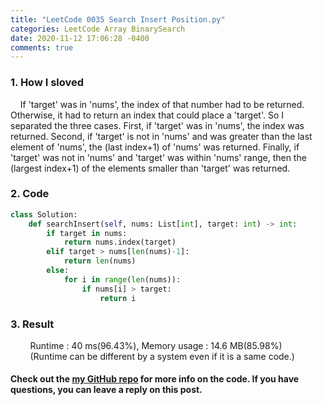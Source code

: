 ```yaml
---
title: "LeetCode 0035 Search Insert Position.py"
categories: LeetCode Array BinarySearch
date: 2020-11-12 17:06:28 -0400
comments: true
---
```


### 1. How I sloved
&nbsp;&nbsp;&nbsp;&nbsp;If 'target' was in 'nums', the index of that number had to be returned. Otherwise, it had to return an index that could place a 'target'. So I separated the three cases. First, if 'target' was in 'nums', the index was returned. Second, if 'target' is not in 'nums' and was greater than the last element of 'nums', the (last index+1) of 'nums' was returned. Finally, if 'target' was not in 'nums' and 'target' was within 'nums' range, then the (largest index+1) of the elements smaller than 'target' was returned.

### 2. Code
```python
class Solution:
    def searchInsert(self, nums: List[int], target: int) -> int:
        if target in nums:
            return nums.index(target)
        elif target > nums[len(nums)-1]:
            return len(nums)
        else:
            for i in range(len(nums)):
                if nums[i] > target:
                    return i
```

### 3. Result
&nbsp;&nbsp;&nbsp;&nbsp;&nbsp;&nbsp;&nbsp;&nbsp;Runtime : 40 ms(96.43%), Memory usage : 14.6 MB(85.98%)  
&nbsp;&nbsp;&nbsp;&nbsp;&nbsp;&nbsp;&nbsp;&nbsp;(Runtime can be different by a system even if it is a same code.)

#### Check out the [my GitHub repo][hyuk-gh] for more info on the code. If you have questions, you can leave a reply on this post.
[hyuk-gh]:   https://github.com/dlgur1994/StudyAlgorithms
